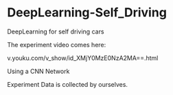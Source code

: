 # DeepLearning-Self_Driving
DeepLearning for self driving cars

The experiment video comes here:

v.youku.com/v_show/id_XMjY0MzE0NzA2MA==.html

Using a CNN Network

Experiment Data is collected by ourselves.


